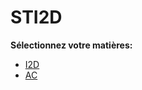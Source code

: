 # STI2D

__Sélectionnez votre matières:__  
- [I2D](./I2D/index_i2d.md)  
- [AC](./AC/index_ac.md)  



